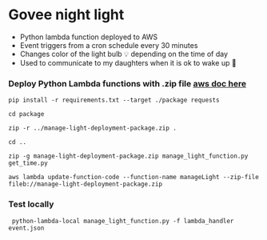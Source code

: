 # Govee night light

* Python lambda function deployed to AWS
* Event triggers from a cron schedule every 30 minutes
* Changes color of the light bulb :bulb: depending on the time of day
* Used to communicate to my daughters when it is ok to wake up :sunrise:




### Deploy Python Lambda functions with .zip file [aws doc here](https://docs.aws.amazon.com/lambda/latest/dg/python-package.html)
```
pip install -r requirements.txt --target ./package requests

cd package

zip -r ../manage-light-deployment-package.zip . 

cd ..

zip -g manage-light-deployment-package.zip manage_light_function.py get_time.py

aws lambda update-function-code --function-name manageLight --zip-file fileb://manage-light-deployment-package.zip
```



### Test locally

`` 
python-lambda-local manage_light_function.py -f lambda_handler event.json
``
